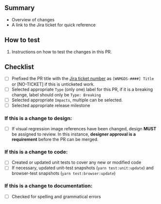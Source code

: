 ## Summary

- Overview of changes
- A link to the Jira ticket for quick reference

## How to test

1. Instructions on how to test the changes in this PR.

## Checklist

- [ ] Prefixed the PR title with the [Jira ticket number](https://jira.cms.gov/projects/WNMGDS/) as `[WNMGDS-####] Title` or [NO-TICKET] if this is unticketed work.
- [ ] Selected appropriate `Type` (only one) label for this PR, if it is a breaking change, label should only be `Type: Breaking`
- [ ] Selected appropriate `Impacts`, multiple can be selected.
- [ ] Selected appropriate release milestone

<!-- Feel free to remove items or sections that are not applicable -->

### If this is a change to design:

- [ ] If visual regression image references have been changed, design **MUST** be assigned to review. In this instance, **designer approval is a requirement** before the PR can be merged.

### If this is a change to code:

- [ ] Created or updated unit tests to cover any new or modified code
- [ ] If necessary, updated unit-test snapshots (`yarn test:unit:update`) and browser-test snapshots (`yarn test:browser:update`)

### If this is a change to documentation:

- [ ] Checked for spelling and grammatical errors
